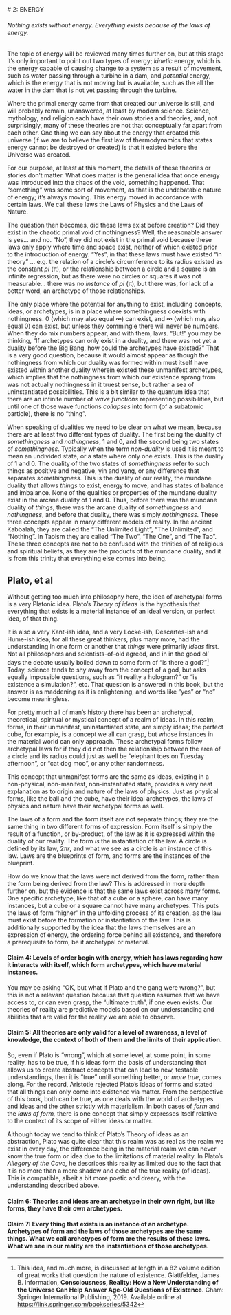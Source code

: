 <div style='page-break-after: never; break-after: none;'></div>
# 2: ENERGY

###### Nothing exists without energy.  Everything exists because of the laws of energy.

The topic of energy will be reviewed many times further on, but at this stage it&rsquo;s only important to point out two types of energy; *kinetic* energy, which is the energy capable of causing change to a system as a result of movement, such as water passing through a turbine in a dam, and *potential* energy, which is the energy that is not moving but is available, such as the all the water in the dam that is not yet passing through the turbine.

Where the primal energy came from that created our universe is still, and will probably remain, unanswered, at least by modern science.  Science, mythology, and religion each have their own stories and theories, and, not surprisingly, many of these theories are not that conceptually far apart from each other.  One thing we can say about the energy that created this universe (if we are to believe the first law of thermodynamics that states energy cannot be destroyed or created) is that it existed before the Universe was created.

For our purpose, at least at this moment, the details of these theories or stories don&rsquo;t matter.  What does matter is the general idea that once energy was introduced into the chaos of the void, something happened.  That &ldquo;something&rdquo; was some sort of movement, as that is the undebatable nature of energy; it&rsquo;s always moving.  This energy moved in accordance with certain laws.  We call these laws the Laws of Physics and the Laws of Nature.

The question then becomes, did these laws exist before creation? Did they exist in the chaotic primal void of nothingness? Well, the reasonable answer is yes&hellip; and no.  &ldquo;No&rdquo;, they did not exist in the primal void because these laws only apply where time and space exist, neither of which existed prior to the introduction of energy.  &ldquo;Yes&rdquo;, in that these laws must have existed &ldquo;in theory&rdquo; &hellip; e.g.  the relation of a circle&rsquo;s circumference to its radius existed as the constant *pi* (&pi;), or the relationship between a circle and a square is an infinite regression, but as there were no circles or squares it was not measurable&hellip; there was no *instance* of *pi* (&pi;), but there was, for lack of a better word, an archetype of those relationships.

The only place where the potential for anything to exist, including concepts, ideas, or archetypes, is in a place where somethingness coexists with nothingness.  0 (which may also equal &infin;) can exist, and &infin; (which may also equal 0) can exist, but unless they commingle there will never be numbers.  When they do mix numbers appear, and with them, laws.  &ldquo;But!&rdquo; you may be thinking, &ldquo;If archetypes can only exist in a duality, and there was not yet a duality before the Big Bang, how could the archetypes have existed?&rdquo;  That is a very good question, because it would almost appear as though the nothingness from which our duality was formed within must itself have existed within another duality wherein existed these unmanifest archetypes, which implies that the nothingness from which our existence sprang from was not actually nothingness in it truest sense, but rather a sea of uninstantiated possibilities.  This is a bit similar to the quantum idea that there are an infinite number of *wave functions* representing possibilities, but until one of those wave functions *collapses* into form (of a subatomic particle), there is no &ldquo;thing&rdquo;.

When speaking of dualities we need to be clear on what we mean, because there are at least two different types of duality.  The first being the duality of *somethingness* and *nothingness*, 1 and 0, and the second being two states of *somethingness*.  Typically when the term *non-duality* is used it is meant to mean an undivided state, or a state where only one exists.  This is the duality of 1 and 0.  The duality of the two states of *somethingness* refer to such things as positive and negative, yin and yang, or any difference that separates *somethingness*.  This is the duality of our reality, the mundane duality that allows *things* to exist, energy to move, and has states of balance and imbalance.  None of the qualities or properties of the mundane duality exist in the arcane duality of 1 and 0.  Thus, before there was the mundane duality of *things*, there was the arcane duality of *somethingness* and *nothingness*, and before that duality, there was simply *nothingness.*  These three concepts appear in many different models of reality.  In the ancient Kabbalah, they are called the &ldquo;The Unlimited Light&rdquo;, &ldquo;The Unlimited&rdquo;, and &ldquo;Nothing&rdquo;.  In Taoism they are called &ldquo;The Two&rdquo;, &ldquo;The One&rdquo;, and &ldquo;The Tao&rdquo;.  These three concepts are not to be confused with the trinities of of religious and spiritual beliefs, as they are the  products of the mundane duality, and it is from this trinity that everything else comes into being.

## Plato, et al

Without getting too much into philosophy here, the idea of archetypal forms is a very Platonic idea.  Plato&rsquo;s *Theory of ideas* is the hypothesis that everything that exists is a material instance of an ideal version, or perfect idea, of that thing.

It is also a very Kant-ish idea, and a very Locke-ish, Descartes-ish and Hume-ish idea, for all these great thinkers, plus many more, had the understanding in one form or another that *things* were primarily *ideas* first.  Not all philosophers and scientists-of-old agreed, and in in the good ol&rsquo; days the debate usually boiled down to some form of &ldquo;is there a god?&rdquo;[^7] Today, science tends to shy away from the concept of a god, but asks equally impossible questions, such as &ldquo;it reality a hologram?&rdquo; or &ldquo;is existence a simulation?&rdquo;, etc.  That question is answered in this book, but the answer is as maddening as it is enlightening, and words like &ldquo;yes&rdquo; or &ldquo;no&rdquo; become meaningless.

For pretty much all of man&rsquo;s history there has been an archetypal, theoretical, spiritual or mystical concept of a realm of ideas.  In this realm, forms, in their unmanifest, uninstantiated state, are simply ideas; the perfect cube, for example, is a concept we all can grasp, but whose instances in the material world can only approach.  These archetypal forms follow archetypal laws for if they did not then the relationship between the area of a circle and its radius could just as well be &ldquo;elephant toes on Tuesday afternoon&rdquo;, or &ldquo;cat dog moo&rdquo;, or any other randomness.

This concept that unmanifest forms are the same as ideas, existing in a non-physical, non-manifest, non-instantiated state, provides a very neat explanation as to origin and nature of the laws of physics.  Just as physical forms, like the ball and the cube, have their ideal archetypes, the laws of physics and nature have their archetypal forms as well.

The laws of a form and the form itself are not separate things; they are the same thing in two different forms of expression.  Form itself is simply the result of a function, or by-product, of the law as it is expressed within the duality of our reality.  The form *is* the instantiation of the law.  A circle is defined by its law, 2*πr*, and what we see as a circle is an instance of this law.  Laws are the blueprints of form, and forms are the instances of the blueprint.

How do we know that the laws were not derived from the form, rather than the form being derived from the law? This is addressed in more depth further on, but the evidence is that the same laws exist across many forms.  One specific archetype, like that of a cube or a sphere, can have many instances, but a cube or a square cannot have many archetypes.  This puts the laws of form &ldquo;higher&rdquo; in the unfolding process of its creation, as the law must exist before the formation or instantiation of the law.  This is additionally supported by the idea that the laws themselves are an expression of energy, the ordering force behind all existence, and therefore a prerequisite to form, be it archetypal or material.

#### **Claim 4:** Levels of order begin with energy, which has laws regarding how it interacts with itself, which form archetypes, which have material instances.

You may be asking &ldquo;OK, but what if Plato and the gang were wrong?&rdquo;, but this is not a relevant question because that question assumes that we have access to, or can even grasp, the &ldquo;ultimate truth&rdquo;, if one even exists.  Our theories of reality are predictive models based on our understanding and abilities that are valid for the reality we are able to observe.

#### **Claim 5:** All theories are only valid for a level of awareness, a level of knowledge, the context of both of them and the limits of their application.

So, even if Plato is &ldquo;wrong&rdquo;, which at some level, at some point, in some reality, has to be true, if his ideas form the basis of understanding that allows us to create abstract concepts that can lead to new, testable understandings, then it is &ldquo;true&rdquo; until something better, or *more true*, comes along.  For the record, Aristotle rejected Plato&rsquo;s ideas of forms and stated that all things can only come into existence via matter.  From the perspective of this book, both can be true, as one deals with the world of archetypes and ideas and the other strictly with materialism.  In both cases of *form* and the *laws of form,* there is one concept that simply expresses itself relative to the context of its scope of either ideas or matter.

Although today we tend to think of Plato&rsquo;s Theory of Ideas as an abstraction, Plato was quite clear that this realm was as real as the realm we exist in every day, the difference being in the material realm we can never know the true form or idea due to the limitations of material reality.  In Plato&rsquo;s *Allegory of the Cave,* he describes this reality as limited due to the fact that it is no more than a mere shadow and echo of the true reality (of ideas).  This is compatible, albeit a bit more poetic and dreary, with the understanding described above.

#### **Claim 6:** Theories and ideas are an archetype in their own right, but like forms, they have their own archetypes.

#### **Claim 7:** Every thing that exists is an instance of an archetype.  Archetypes of form and the laws of those archetypes are the same things.  What we call archetypes of form are the results of these laws.  What we see in our reality are the instantiations of those archetypes.

[^7]: This idea, and much more, is discussed at length in a 82 volume edition of great works that question the nature of existence. Glattfelder, James B. Information, **Consciousness, Reality: How a New Understanding of the Universe Can Help Answer Age-Old Questions of Existence**. Cham: Springer International Publishing, 2019. Available online at <https://link.springer.com/bookseries/5342>